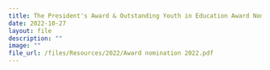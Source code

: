 ```yaml
---
title: The President's Award & Outstanding Youth in Education Award Nomination
date: 2022-10-27
layout: file
description: ""
image: ""
file_url: /files/Resources/2022/Award nomination 2022.pdf
---
```

